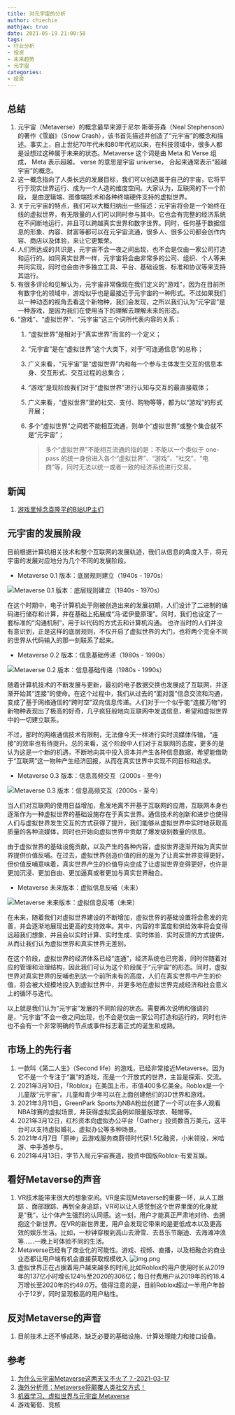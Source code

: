 ```yaml
---
title: 对元宇宙的分析
author: chiechie
mathjax: true
date: 2021-05-19 21:00:58
tags:
- 行业分析
- 投资
- 未来趋势
- 元宇宙
categories: 
- 投资
---
```


## 总结

1. 元宇宙（Metaverse）的概念最早来源于尼尔·斯蒂芬森（Neal Stephenson）的著作《雪崩》（Snow Crash），该书首先描述并创造了“元宇宙”的概念和描述。事实上，自上世纪70年代末和80年代初以来，在科技领域中，很多人都是设想过这种属于未来的状态。Metaverse 这个词是由 Meta 和 Verse 组成， Meta 表示超越， verse 的意思是宇宙 universe， 合起来通常表示“超越宇宙”的概念。
2. 这一概念指向了人类长远的发展目标，我们可以创造属于自己的宇宙，它将平行于现实世界运行、成为一个人造的维度空间。大家认为，互联网的下一个阶段， 是由逻辑端、图像端技术和各种终端硬件支持的虚拟世界。
3. 关于元宇宙的特点，我们可以大概归纳出一些描述：元宇宙将会是一个始终在线的虚拟世界，有无限量的人们可以同时参与其中。它也会有完整的经济系统在不间断地运行，并且可以跨越真实世界和数字世界。同时，任何基于数据信息的形象、内容、财富等都可以在元宇宙流通，很多人、很多公司都会创作内容、商店以及体验，来让它更繁荣。
4. 人们所达成的共识是，元宇宙不会一夜之间出现，也不会是仅由一家公司打造和运行的。如同真实世界一样，元宇宙将会由非常多的公司、组织、个人等来共同实现，同时也会由许多独立工具、平台、基础设施、标准和协议等来支持其运行。
5. 有很多评论和见解认为，元宇宙非常像现在我们定义的“游戏”，因为在目前所有数字化的领域中，游戏似乎也是最接近于元宇宙的一种形式。不过如果我们以一种动态的视角去看这个新物种，我们会发现，之所以我们认为“元宇宙”是一种游戏，是因为我们在使用当下的理解去理解未来的形态。
6. “游戏”、“虚拟世界”、“元宇宙”这三个词所代表内容的关系：
    1. “虚拟世界”是相对于“真实世界”而言的一个定义；
    2. “元宇宙”是在“虚拟世界”这个大类下，对于“可连通信息”的总称；
    3. 广义来看，“元宇宙”是“虚拟世界”内和每一个参与主体发生交互的信息本身、交互形式、交互过程的总集合；
    4. “游戏”是现阶段我们对于“虚拟世界”进行认知与交互的最直接载体；
    5. 广义来看，“虚拟世界”里的社交、支付、购物等等，都为以“游戏”的形式开展；
    6. 多个“虚拟世界”之间若不能相互流通，则单个“虚拟世界”或整个集合就不是“元宇宙”；
		
		> 多个“虚拟世界”不能相互流通的指的是：不能以一个类似于 one-pass 的统一身份进入各个“虚拟世界”、“游戏”、“社交”、“电商”等，同时无法以统一或者一致的经济系统进行交易。

## 新闻

1. [游戏里悼念袁隆平的B站UP主们](https://mp.weixin.qq.com/s/-txvtNWUfrXdGE8W_IeHZg)

## 元宇宙的发展阶段

目前根据计算机相关技术和整个互联网的发展轨迹，我们从信息的角度入手，将元宇宙的发展对应地分为几个不同的发展阶段。

- Metaverse 0.1 版本：底层规则建立（1940s - 1970s）

![Metaverse 0.1 版本：底层规则建立（1940s - 1970s）](./img_1.png)

在这个时期中，电子计算机处于刚被创造出来的发展初期，人们设计了二进制的编码进行储存和计算，并在基础上拓展成“冯·诺伊曼原理”。同时，我们也设定了一套标准的“沟通机制”，用于以代码的方式去和计算机沟通。
也许当时的人们并没有意识到，正是这样的底层规则，不仅开启了虚拟世界的大门，也将两个完全不同的世界从代码输入的那一刻联系了起来。

- Metaverse 0.2 版本：信息基础传递（1980s - 1990s）

![Metaverse 0.2 版本：信息基础传递（1980s - 1990s）](./img_2.png)

随着计算机技术的不断发展与更新，最初的电子数据交换也发展成了互联网，并逐渐开始其“连接”的使命。在这个过程中，我们从过去的“面对面”信息交流和沟通，变成了基于网络通信的“跨时空”双向信息传递。人们对于一个似乎能“连接万物”的新物种表现出了极高的好奇，几乎疯狂般地向互联网中发送信息，希望和虚拟世界中的一切建立联系。

不过，那时的网络通信技术有限制，无法像今天一样进行实时流媒体传输，“连接”的效率也有待提升。总的来看，这个阶段中人们对于互联网的态度，更多的是认为这是一个新的机遇，不断地向其中投入资本并产生各种信息数据，希望能借助于“互联网”这一物种产生经济回报，从而在真实世界中实现不同目标和追求。

- Metaverse 0.3 版本：信息高频交互（2000s - 至今）

![Metaverse 0.3 版本：信息高频交互（2000s - 至今）](./img_3.png)

当人们对互联网的使用日益增加，愈发地离不开基于互联网的应用，互联网本身也逐渐作为一种虚拟世界的基础设施存在于真实世界。通信技术的创新和进步也使得人们与虚拟世界发生交互的方式获得了提升，我们能够从虚拟世界中实时地获取高质量的各种流媒体，同时也开始向虚拟世界中贡献了爆发级别数量的信息。

由于虚拟世界的基础设施贡献，以及产生的各种内容，虚拟世界逐渐开始为真实世界提供价值反哺。在过去，虚拟世界创造价值的目的是为了让真实世界变得更好，但价值反哺意味着，真实世界产生的价值导向变成了让虚拟世界变得更好，也许是更加沉浸、更加自由、更加逼真或者更加与真实世界融合。


- Metaverse 未来版本：虚拟信息反哺（未来）

![Metaverse 未来版本：虚拟信息反哺（未来）](./img_4.png)

在未来，随着我们对虚拟世界建设的不断增加，虚拟世界的基础设置将会愈发的完善，并会逐渐地展现出更高的支持效率。其中，内容的丰富度和供给效率将会变得远超我们想象，并且会以实时计算、实时生成、实时体验、实时反馈的方式提供，从而让我们认为虚拟世界和真实世界无差别。

在这个阶段，虚拟世界的经济体系已经“连通”，经济系统也已完善，同时伴随着对应的管理和治理结构，因此我们可认为这个阶段属于“元宇宙”的形态。同时，虚拟世界对真实世界的反哺也到达一个前所未有的高度，人们在真实世界中产生的价值，将会被大规模地投入到虚拟世界中，并更多地在虚拟世界完成经济和社会意义上的循环与迭代。

以上就是我们认为“元宇宙”发展的不同阶段的状态。需要再次说明和强调的是，“元宇宙”不会一夜之间出现，也不会是仅由一家公司打造和运行的，同时也许也不会有一个非常明确的节点或事件标志着正式的诞生和成熟。


## 市场上的先行者

1. 一款叫《第二人生》（Second life）的游戏，已经非常接近Metaverse。因为它不是一个专注于“赢”的游戏，而是一个开放式的世界，主旨是探索、交流。
2. 2021年3月10日，「Roblox」在美国上市，市值400多亿美金。Roblox是一个儿童版“元宇宙”。儿童和青少年可以在上面创建他们的3D世界和游戏。
4. 2021年3月11日，GreenPark Sports为NBA粉丝创建了一个可以在多人观看NBA球赛的虚拟场景，并获得虚拟奖品例如限量版球衣、鞋帽等。
5. 2021年3月12日，红杉资本向虚拟办公平台「Gather」投资数百万美元，这平台可以支持虚拟婚礼、虚拟办公等多种场景。
7. 2021年4月7日「原神」云游戏服务商蔚领时代获1.5亿融资，小米领投，米哈游、中手游参与。
6. 2021年4月13日，字节入局元宇宙赛道，投资中国版Roblox-有爱互娱。


## 看好Metaverse的声音

1. VR技术能带来很大的想象空间。VR是实现Metaverse的重要一环，从人工跟踪 、面部跟踪、再到全身追踪，VR可以让人感觉到这个世界里面的化身就是”我“，让个体产生强烈的认同感。这一刻，用户才能真正严肃地对待、去拥抱这个新世界。在VR的新世界里，用户会发现它带来的是更低成本以及更高效的娱乐生活。比如，一秒钟穿梭到高山去滑雪、去音乐节蹦迪、去海滩冲浪等……一晚上可体验不同的生活。
2. Metaverse已经有了商业化的可能性。游戏、视频、直播，以及相融合的商业业态都让用户端有机会直接获取规模收入
    ![img.png](./img.png)
3. 虚拟世界正在占据着用户越来越多的时间,比如Roblox的用户使用时长从2019年的137亿小时增长124％至2020的306亿；每日付费用户从2019年的约18.4万增长至2020年的约49.0万。值得注意的是，目前Roblox超过一半用户年龄小于12岁，同时呈现极高的用户粘性。


## 反对Metaverse的声音

1. 目前技术上还不够成熟，缺乏必要的基础设施、计算处理能力和接口设备。



## 参考
1. [为什么元宇宙Metaverse这两天又不火了？-2021-03-17](https://www.huxiu.com/article/415676.html)
2. [海外分析师：Metaverse将颠覆人类社交方式！](http://www.gamelook.com.cn/2021/03/416439)
3. [机器学习、虚拟世界与元宇宙 Metaverse](https://www.gcores.com/articles/129199)
4. 游戏葡萄、竞核
